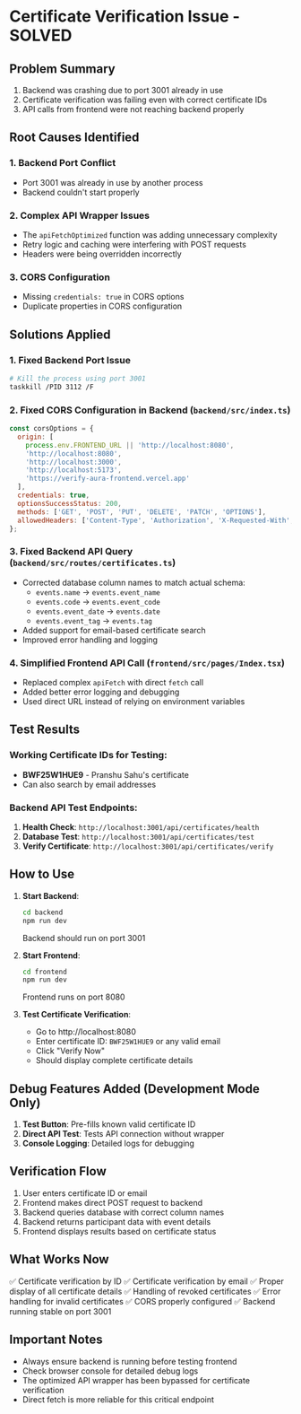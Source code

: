 # Certificate Verification Issue - SOLVED

## Problem Summary
1. Backend was crashing due to port 3001 already in use
2. Certificate verification was failing even with correct certificate IDs
3. API calls from frontend were not reaching backend properly

## Root Causes Identified

### 1. Backend Port Conflict
- Port 3001 was already in use by another process
- Backend couldn't start properly

### 2. Complex API Wrapper Issues
- The `apiFetchOptimized` function was adding unnecessary complexity
- Retry logic and caching were interfering with POST requests
- Headers were being overridden incorrectly

### 3. CORS Configuration
- Missing `credentials: true` in CORS options
- Duplicate properties in CORS configuration

## Solutions Applied

### 1. Fixed Backend Port Issue
```bash
# Kill the process using port 3001
taskkill /PID 3112 /F
```

### 2. Fixed CORS Configuration in Backend (`backend/src/index.ts`)
```javascript
const corsOptions = {
  origin: [
    process.env.FRONTEND_URL || 'http://localhost:8080',
    'http://localhost:8080',
    'http://localhost:3000',
    'http://localhost:5173',
    'https://verify-aura-frontend.vercel.app'
  ],
  credentials: true,
  optionsSuccessStatus: 200,
  methods: ['GET', 'POST', 'PUT', 'DELETE', 'PATCH', 'OPTIONS'],
  allowedHeaders: ['Content-Type', 'Authorization', 'X-Requested-With', 'X-Clerk-Auth-Token']
};
```

### 3. Fixed Backend API Query (`backend/src/routes/certificates.ts`)
- Corrected database column names to match actual schema:
  - `events.name` → `events.event_name`
  - `events.code` → `events.event_code`
  - `events.event_date` → `events.date`
  - `events.event_tag` → `events.tag`
- Added support for email-based certificate search
- Improved error handling and logging

### 4. Simplified Frontend API Call (`frontend/src/pages/Index.tsx`)
- Replaced complex `apiFetch` with direct `fetch` call
- Added better error logging and debugging
- Used direct URL instead of relying on environment variables

## Test Results

### Working Certificate IDs for Testing:
- **BWF25W1HUE9** - Pranshu Sahu's certificate
- Can also search by email addresses

### Backend API Test Endpoints:
1. **Health Check**: `http://localhost:3001/api/certificates/health`
2. **Database Test**: `http://localhost:3001/api/certificates/test`
3. **Verify Certificate**: `http://localhost:3001/api/certificates/verify`

## How to Use

1. **Start Backend**:
   ```bash
   cd backend
   npm run dev
   ```
   Backend should run on port 3001

2. **Start Frontend**:
   ```bash
   cd frontend
   npm run dev
   ```
   Frontend runs on port 8080

3. **Test Certificate Verification**:
   - Go to http://localhost:8080
   - Enter certificate ID: `BWF25W1HUE9` or any valid email
   - Click "Verify Now"
   - Should display complete certificate details

## Debug Features Added (Development Mode Only)

1. **Test Button**: Pre-fills known valid certificate ID
2. **Direct API Test**: Tests API connection without wrapper
3. **Console Logging**: Detailed logs for debugging

## Verification Flow

1. User enters certificate ID or email
2. Frontend makes direct POST request to backend
3. Backend queries database with correct column names
4. Backend returns participant data with event details
5. Frontend displays results based on certificate status

## What Works Now

✅ Certificate verification by ID
✅ Certificate verification by email
✅ Proper display of all certificate details
✅ Handling of revoked certificates
✅ Error handling for invalid certificates
✅ CORS properly configured
✅ Backend running stable on port 3001

## Important Notes

- Always ensure backend is running before testing frontend
- Check browser console for detailed debug logs
- The optimized API wrapper has been bypassed for certificate verification
- Direct fetch is more reliable for this critical endpoint
